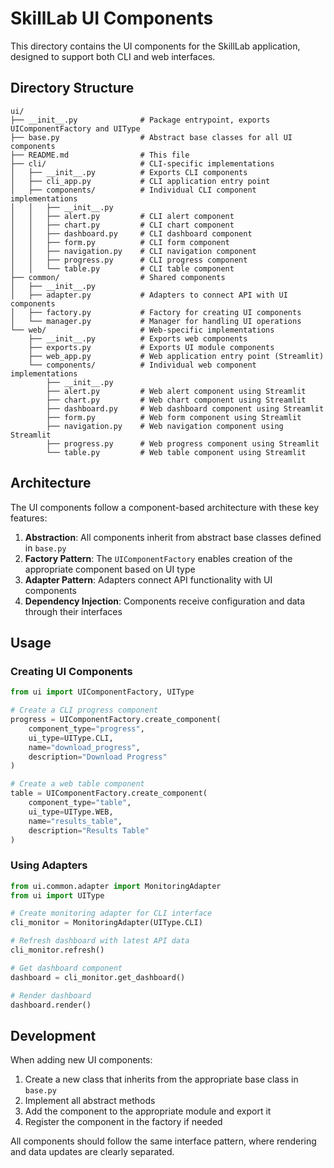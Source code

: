 # SkillLab UI Components

This directory contains the UI components for the SkillLab application, designed to support both CLI and web interfaces.

## Directory Structure

```
ui/
├── __init__.py              # Package entrypoint, exports UIComponentFactory and UIType
├── base.py                  # Abstract base classes for all UI components
├── README.md                # This file
├── cli/                     # CLI-specific implementations
│   ├── __init__.py          # Exports CLI components
│   ├── cli_app.py           # CLI application entry point
│   ├── components/          # Individual CLI component implementations
│   │   ├── __init__.py
│   │   ├── alert.py         # CLI alert component
│   │   ├── chart.py         # CLI chart component
│   │   ├── dashboard.py     # CLI dashboard component
│   │   ├── form.py          # CLI form component
│   │   ├── navigation.py    # CLI navigation component
│   │   ├── progress.py      # CLI progress component
│   │   └── table.py         # CLI table component
├── common/                  # Shared components
│   ├── __init__.py
│   ├── adapter.py           # Adapters to connect API with UI components
│   ├── factory.py           # Factory for creating UI components
│   └── manager.py           # Manager for handling UI operations
└── web/                     # Web-specific implementations
    ├── __init__.py          # Exports web components
    ├── exports.py           # Exports UI module components
    ├── web_app.py           # Web application entry point (Streamlit)
    └── components/          # Individual web component implementations
        ├── __init__.py
        ├── alert.py         # Web alert component using Streamlit
        ├── chart.py         # Web chart component using Streamlit
        ├── dashboard.py     # Web dashboard component using Streamlit
        ├── form.py          # Web form component using Streamlit
        ├── navigation.py    # Web navigation component using Streamlit
        ├── progress.py      # Web progress component using Streamlit
        └── table.py         # Web table component using Streamlit
```

## Architecture

The UI components follow a component-based architecture with these key features:

1. **Abstraction**: All components inherit from abstract base classes defined in `base.py`
2. **Factory Pattern**: The `UIComponentFactory` enables creation of the appropriate component based on UI type
3. **Adapter Pattern**: Adapters connect API functionality with UI components
4. **Dependency Injection**: Components receive configuration and data through their interfaces

## Usage

### Creating UI Components

```python
from ui import UIComponentFactory, UIType

# Create a CLI progress component
progress = UIComponentFactory.create_component(
    component_type="progress",
    ui_type=UIType.CLI,
    name="download_progress",
    description="Download Progress"
)

# Create a web table component
table = UIComponentFactory.create_component(
    component_type="table",
    ui_type=UIType.WEB,
    name="results_table",
    description="Results Table"
)
```

### Using Adapters

```python
from ui.common.adapter import MonitoringAdapter
from ui import UIType

# Create monitoring adapter for CLI interface
cli_monitor = MonitoringAdapter(UIType.CLI)

# Refresh dashboard with latest API data
cli_monitor.refresh()

# Get dashboard component
dashboard = cli_monitor.get_dashboard()

# Render dashboard
dashboard.render()
```

## Development

When adding new UI components:

1. Create a new class that inherits from the appropriate base class in `base.py`
2. Implement all abstract methods
3. Add the component to the appropriate module and export it
4. Register the component in the factory if needed

All components should follow the same interface pattern, where rendering and data updates are clearly separated.